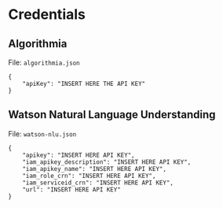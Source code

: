 # Credentials

## Algorithmia

File: `algorithmia.json`

```
{
    "apiKey": "INSERT HERE THE API KEY"
}
```

## Watson Natural Language Understanding

File: `watson-nlu.json`

```
{
    "apikey": "INSERT HERE API KEY",
    "iam_apikey_description": "INSERT HERE API KEY",
    "iam_apikey_name": "INSERT HERE API KEY",
    "iam_role_crn": "INSERT HERE API KEY",
    "iam_serviceid_crn": "INSERT HERE API KEY",
    "url": "INSERT HERE API KEY"
}
```
